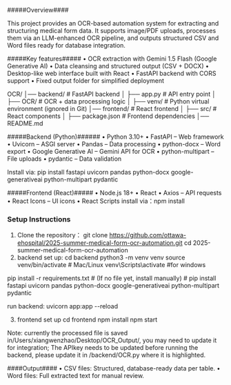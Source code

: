#####Overview####

This project provides an OCR-based automation system for extracting and structuring medical form data.
It supports image/PDF uploads, processes them via an LLM-enhanced OCR pipeline, and outputs structured CSV and Word files ready for database integration.

#####Key features#####
	•	OCR extraction with Gemini 1.5 Flash (Google Generative AI)
	•	Data cleansing and structured output (CSV + DOCX)
	•	Desktop-like web interface built with React
	•	FastAPI backend with CORS support
	•	Fixed output folder for simplified deployment

 OCR/
│── backend/           # FastAPI backend
│   ├── app.py         # API entry point
│   ├── OCR/           # OCR + data processing logic
│   ├── venv/          # Python virtual environment (ignored in Git)
│── frontend/          # React frontend
│   ├── src/           # React components
│   ├── package.json   # Frontend dependencies
│── README.md

#####Backend (Python)######
	•	Python 3.10+
	•	FastAPI – Web framework
	•	Uvicorn – ASGI server
	•	Pandas – Data processing
	•	python-docx – Word export
	•	Google Generative AI – Gemini API for OCR
	•	python-multipart – File uploads
	•	pydantic – Data validation

Install via:
pip install fastapi uvicorn pandas python-docx google-generativeai python-multipart pydantic

#####Frontend (React)#####
	•	Node.js 18+
	•	React
	•	Axios – API requests
	•	React Icons – UI icons
	•	React Scripts
 install via：npm install

### Setup Instructions

1. Clone the repository： git clone https://github.com/ottawa-ehospital/2025-summer-medical-form-ocr-automation.git
cd 2025-summer-medical-form-ocr-automation
2. backend set up: cd backend
python3 -m venv venv
source venv/bin/activate   # Mac/Linux
venv\Scripts\activate #for windows

pip install -r requirements.txt # (If no file yet, install manually) # pip install fastapi uvicorn pandas python-docx google-generativeai python-multipart pydantic

run backend: uvicorn app:app --reload

3. frontend set up
cd frontend
npm install
npm start

Note: currently the processed file is saved in/Users/xiangwenzhao/Desktop/OCR_Output/, you may need to update it for integration; The APIkey needs to be updated before running the backend, please update it in /backend/OCR.py where it is highlighted.

####Output####
	•	CSV files: Structured, database-ready data per table.
	•	Word files: Full extracted text for manual review.
